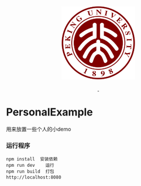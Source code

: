 <p align="center">
  <img src="https://github.com/haohaitao/PersonalExample/raw/master/images/logo.png" alt="" width=200>
</p>
<p align="center">
  <a href="https://github.com/haohaitao/PersonalExample">
     <img src="https://img.shields.io/badge/language-vue.js-blue.svg" alt="">
  <a href="https://github.com/haohaitao/PersonalExample/blob/master/LICENSE">
     <img src="https://img.shields.io/github/license/LeachZhou/blog.svg" alt="">
  </a>
</p>

# PersonalExample
用来放置一些个人的小demo
### 运行程序
    npm install  安装依赖
    npm run dev    运行
    npm run build  打包
    http://localhost:8080
    